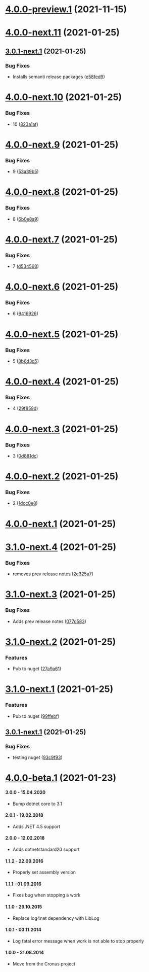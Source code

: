 # [4.0.0-preview.1](https://github.com/Elders/Multithreading.Scheduler/compare/v4.0.0-next.11...v4.0.0-preview.1) (2021-11-15)

# [4.0.0-next.11](https://github.com/Elders/Multithreading.Scheduler/compare/v4.0.0-next.10...v4.0.0-next.11) (2021-01-25)

## [3.0.1-next.1](https://github.com/Elders/Multithreading.Scheduler/compare/v3.0.0...v3.0.1-next.1) (2021-01-25)


### Bug Fixes

* Installs semanti release packages ([e58fed9](https://github.com/Elders/Multithreading.Scheduler/commit/e58fed99cc0efe4a9949420dffa6f3a86baa9793))

# [4.0.0-next.10](https://github.com/Elders/Multithreading.Scheduler/compare/v4.0.0-next.9...v4.0.0-next.10) (2021-01-25)


### Bug Fixes

* 10 ([823a1af](https://github.com/Elders/Multithreading.Scheduler/commit/823a1af3a713151a1c3fcbef3fd63522cfa9802f))

# [4.0.0-next.9](https://github.com/Elders/Multithreading.Scheduler/compare/v4.0.0-next.8...v4.0.0-next.9) (2021-01-25)


### Bug Fixes

* 9 ([53a39b5](https://github.com/Elders/Multithreading.Scheduler/commit/53a39b5ba91461e123e93e5c20cfd92978e1e9c9))

# [4.0.0-next.8](https://github.com/Elders/Multithreading.Scheduler/compare/v4.0.0-next.7...v4.0.0-next.8) (2021-01-25)


### Bug Fixes

* 8 ([6b0e8a9](https://github.com/Elders/Multithreading.Scheduler/commit/6b0e8a931a89080f2e62bff76da122c92e98f66b))

# [4.0.0-next.7](https://github.com/Elders/Multithreading.Scheduler/compare/v4.0.0-next.6...v4.0.0-next.7) (2021-01-25)


### Bug Fixes

* 7 ([d534560](https://github.com/Elders/Multithreading.Scheduler/commit/d534560f94b7fa3db5f243b702bc73915be97e40))

# [4.0.0-next.6](https://github.com/Elders/Multithreading.Scheduler/compare/v4.0.0-next.5...v4.0.0-next.6) (2021-01-25)


### Bug Fixes

* 6 ([9416926](https://github.com/Elders/Multithreading.Scheduler/commit/9416926d583bff2ff761c9c0fe6e86b889bd14e5))

# [4.0.0-next.5](https://github.com/Elders/Multithreading.Scheduler/compare/v4.0.0-next.4...v4.0.0-next.5) (2021-01-25)


### Bug Fixes

* 5 ([8b6d3d5](https://github.com/Elders/Multithreading.Scheduler/commit/8b6d3d57ec1d3d2a262573764e2d9051bcf1bd63))

# [4.0.0-next.4](https://github.com/Elders/Multithreading.Scheduler/compare/v4.0.0-next.3...v4.0.0-next.4) (2021-01-25)


### Bug Fixes

* 4 ([29f859d](https://github.com/Elders/Multithreading.Scheduler/commit/29f859dc180a65285f3c66d356819c71fe8a5029))

# [4.0.0-next.3](https://github.com/Elders/Multithreading.Scheduler/compare/v4.0.0-next.2...v4.0.0-next.3) (2021-01-25)


### Bug Fixes

* 3 ([0d881dc](https://github.com/Elders/Multithreading.Scheduler/commit/0d881dca7c5c87a3105b9c0616cc7f4b4da47337))

# [4.0.0-next.2](https://github.com/Elders/Multithreading.Scheduler/compare/v4.0.0-next.1...v4.0.0-next.2) (2021-01-25)


### Bug Fixes

* 2 ([1dcc0e8](https://github.com/Elders/Multithreading.Scheduler/commit/1dcc0e8b87cc0bd27a13046258f717f16bfc14d8))

# [4.0.0-next.1](https://github.com/Elders/Multithreading.Scheduler/compare/v3.1.0-next.4...v4.0.0-next.1) (2021-01-25)

# [3.1.0-next.4](https://github.com/Elders/Multithreading.Scheduler/compare/v3.1.0-next.3...v3.1.0-next.4) (2021-01-25)


### Bug Fixes

* removes prev release notes ([2e325a7](https://github.com/Elders/Multithreading.Scheduler/commit/2e325a7237d5c4d238acc97391a3e645a0a9e1ed))

# [3.1.0-next.3](https://github.com/Elders/Multithreading.Scheduler/compare/v3.1.0-next.2...v3.1.0-next.3) (2021-01-25)


### Bug Fixes

* Adds prev release notes ([077d583](https://github.com/Elders/Multithreading.Scheduler/commit/077d583adddc10e76745bd01e9ee1343d2e0ba74))

# [3.1.0-next.2](https://github.com/Elders/Multithreading.Scheduler/compare/v3.1.0-next.1...v3.1.0-next.2) (2021-01-25)


### Features

* Pub to nuget ([27a9a61](https://github.com/Elders/Multithreading.Scheduler/commit/27a9a61869ad8e487dc598825b456733e6b44390))

# [3.1.0-next.1](https://github.com/Elders/Multithreading.Scheduler/compare/v3.0.1-next.1...v3.1.0-next.1) (2021-01-25)


### Features

* Pub to nuget ([99ffebf](https://github.com/Elders/Multithreading.Scheduler/commit/99ffebf39894988fdcfed93db1e06910f9c97ce1))

## [3.0.1-next.1](https://github.com/Elders/Multithreading.Scheduler/compare/v3.0.0...v3.0.1-next.1) (2021-01-25)


### Bug Fixes

* testing nuget ([93c9f93](https://github.com/Elders/Multithreading.Scheduler/commit/93c9f934ccbef909157491efcf1bf666ac93118d))

# [4.0.0-beta.1](https://github.com/Elders/Multithreading.Scheduler/compare/v3.0.0...v4.0.0-beta.1) (2021-01-23)


#### 3.0.0 - 15.04.2020
* Bump dotnet core to 3.1

#### 2.0.1 - 19.02.2018
* Adds .NET 4.5 support

#### 2.0.0 - 12.02.2018
* Adds dotnetstandard20 support

#### 1.1.2 - 22.09.2016
* Properly set assembly version

#### 1.1.1 - 01.09.2016
* Fixes bug when stopping a work

#### 1.1.0 - 29.10.2015
* Replace log4net dependency with LibLog

#### 1.0.1 - 03.11.2014
* Log fatal error message when work is not able to stop properly

#### 1.0.0 - 21.08.2014
* Move from the Cronus project
